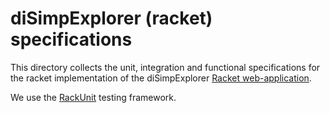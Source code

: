 # diSimpExplorer (racket) specifications

This directory collects the unit, integration and functional 
specifications for the racket implementation of the diSimpExplorer 
[Racket web-application](https://docs.racket-lang.org/web-server/).

We use the [RackUnit](http://docs.racket-lang.org/rackunit/) testing 
framework.